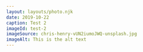 ```yaml
---
layout: layouts/photo.njk
date: 2019-10-22
caption: Test 2
imageId: test-2
imageSource: chris-henry-vUN2iumoJWQ-unsplash.jpg
imageAlt: This is the alt text
---
```

